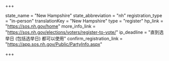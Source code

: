+++

state_name = "New Hampshire"
state_abbreviation = "nh"
registration_type = "in-person"
translationKey = "New Hampshire"
type = "register"
hp_link = "https://sos.nh.gov/home"
more_info_link = "https://sos.nh.gov/elections/voters/register-to-vote/"
ip_deadline = "直到选举日 (包括选举日) 都可以使用"
confirm_registration_link = "https://app.sos.nh.gov/Public/PartyInfo.aspx"

+++